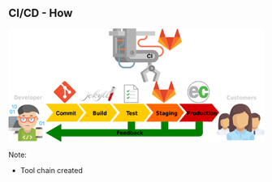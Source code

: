 ## CI/CD - How

![Pipeline Diagram](/img/pipeline3.svg) <!-- .element: style="border:0;background-color:inherit;margin-top:0;box-shadow:none;height:8em" -->

Note:
* Tool chain created
